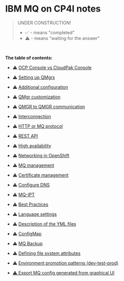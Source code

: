 
# IBM MQ on CP4I notes

>UNDER CONSTRUCTION!
> - ✅  - means "completed"
> - ⚠️  - means "waiting for the answer"

<br>

**The table of contents:**


- ⚠️ [OCP Console vs CloudPak Console](topics/ocp-console-vs-cp-console)

- ⚠️ [Setting up QMgrs](topics/setting-up-qmgrs)

- ⚠️ [Additional configuration](topics/additional-configuration)

- ⚠️ [QMgr customization](topics/qmgr-customization)

- ⚠️ [QMGR to QMGR communication](topics/qmgr-to-qmgr-communication)

- ⚠️ [Interconnection](topics/interconnection)

- ⚠️ [HTTP or MQ protocol](topics/http-or-mq-protocol)
  
- ⚠️ [REST API](topics/rest-api)

- ⚠️ [High availability](topics/high-availability)

- ⚠️ [Networking in OpenShift](topics/networking-in-openshift)

- ⚠️ [MQ management](topics/mq-management)

- ⚠️ [Certificate management](topics/certificate-management)

- ⚠️ [Configure DNS](topics/configure-dns)

- ⚠️ [MQ-IPT](topics/mq-ipt)

- ⚠️ [Best Practices](topics/best-practices)

- ⚠️ [Language settings](topics/language-settings)

- ⚠️ [Description of the YML files](topics/description-of-yamls)

- ⚠️ [ConfigMap](topics/config-map)

- ⚠️ [MQ Backup](topics/mq-backup)

- ⚠️ [Defining file system attributes](topics/file-system-attributes)

- ⚠️ [Environment promotion patterns (dev-test-prod)](topics/env-promotions)

- [⚠️ Export MQ config generated from graphical UI](topics/export-from-gui)

